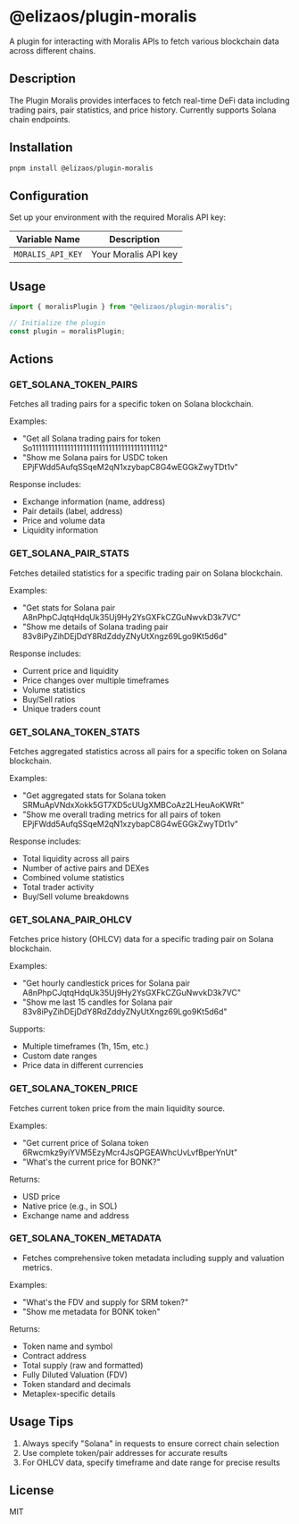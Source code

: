 # @elizaos/plugin-moralis

A plugin for interacting with Moralis APIs to fetch various blockchain data across different chains.

## Description

The Plugin Moralis provides interfaces to fetch real-time DeFi data including trading pairs, pair statistics, and price history. Currently supports Solana chain endpoints.

## Installation

```bash
pnpm install @elizaos/plugin-moralis
```

## Configuration

Set up your environment with the required Moralis API key:

| Variable Name     | Description          |
| ----------------- | -------------------- |
| `MORALIS_API_KEY` | Your Moralis API key |

## Usage

```typescript
import { moralisPlugin } from "@elizaos/plugin-moralis";

// Initialize the plugin
const plugin = moralisPlugin;
```

## Actions

### GET_SOLANA_TOKEN_PAIRS

Fetches all trading pairs for a specific token on Solana blockchain.

Examples:

- "Get all Solana trading pairs for token So11111111111111111111111111111111111111112"
- "Show me Solana pairs for USDC token EPjFWdd5AufqSSqeM2qN1xzybapC8G4wEGGkZwyTDt1v"

Response includes:

- Exchange information (name, address)
- Pair details (label, address)
- Price and volume data
- Liquidity information

### GET_SOLANA_PAIR_STATS

Fetches detailed statistics for a specific trading pair on Solana blockchain.

Examples:

- "Get stats for Solana pair A8nPhpCJqtqHdqUk35Uj9Hy2YsGXFkCZGuNwvkD3k7VC"
- "Show me details of Solana trading pair 83v8iPyZihDEjDdY8RdZddyZNyUtXngz69Lgo9Kt5d6d"

Response includes:

- Current price and liquidity
- Price changes over multiple timeframes
- Volume statistics
- Buy/Sell ratios
- Unique traders count

### GET_SOLANA_TOKEN_STATS

Fetches aggregated statistics across all pairs for a specific token on Solana blockchain.

Examples:

- "Get aggregated stats for Solana token SRMuApVNdxXokk5GT7XD5cUUgXMBCoAz2LHeuAoKWRt"
- "Show me overall trading metrics for all pairs of token EPjFWdd5AufqSSqeM2qN1xzybapC8G4wEGGkZwyTDt1v"

Response includes:

- Total liquidity across all pairs
- Number of active pairs and DEXes
- Combined volume statistics
- Total trader activity
- Buy/Sell volume breakdowns

### GET_SOLANA_PAIR_OHLCV

Fetches price history (OHLCV) data for a specific trading pair on Solana blockchain.

Examples:

- "Get hourly candlestick prices for Solana pair A8nPhpCJqtqHdqUk35Uj9Hy2YsGXFkCZGuNwvkD3k7VC"
- "Show me last 15 candles for Solana pair 83v8iPyZihDEjDdY8RdZddyZNyUtXngz69Lgo9Kt5d6d"

Supports:

- Multiple timeframes (1h, 15m, etc.)
- Custom date ranges
- Price data in different currencies

### GET_SOLANA_TOKEN_PRICE

Fetches current token price from the main liquidity source.

Examples:

- "Get current price of Solana token 6Rwcmkz9yiYVM5EzyMcr4JsQPGEAWhcUvLvfBperYnUt"
- "What's the current price for BONK?"

Returns:

- USD price
- Native price (e.g., in SOL)
- Exchange name and address

### GET_SOLANA_TOKEN_METADATA

- Fetches comprehensive token metadata including supply and valuation metrics.

Examples:

- "What's the FDV and supply for SRM token?"
- "Show me metadata for BONK token"

Returns:

- Token name and symbol
- Contract address
- Total supply (raw and formatted)
- Fully Diluted Valuation (FDV)
- Token standard and decimals
- Metaplex-specific details

## Usage Tips

1. Always specify "Solana" in requests to ensure correct chain selection
2. Use complete token/pair addresses for accurate results
3. For OHLCV data, specify timeframe and date range for precise results

## License

MIT
